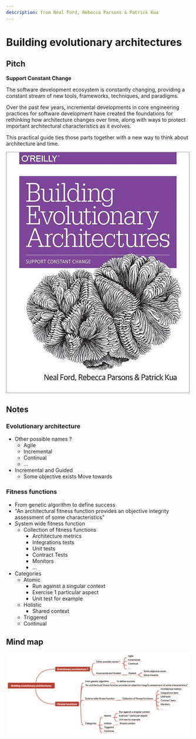 ```yaml
---
description: from Neal Ford, Rebecca Parsons & Patrick Kua
---
```


# Building evolutionary architectures

## Pitch

**Support Constant Change**

The software development ecosystem is constantly changing, providing a constant stream of new tools, frameworks, techniques, and paradigms. 

Over the past few years, incremental developments in core engineering practices for software development have created the foundations for rethinking how architecture changes over time, along with ways to protect important architectural characteristics as it evolves. 

This practical guide ties those parts together with a new way to think about architecture and time.

![](<../../../.gitbook/assets/image (233).png>)

## Notes

### Evolutionary architecture

* Other possible names ?
  * Agile
  * Incremental
  * Continual
  * ...
* Incremental and Guided
  * Some objective exists Move towards

### Fitness functions 

* From genetic algorithm to define success
* "An architectural fitness function provides an objective integrity assessment of some characteristics"
* System wide fitness function
  * Collection of fitness functions
    * Architecture metrics
    * Integrations tests
    * Unit tests
    * Contract Tests
    * Monitors
    * ... 
* Categories
  * Atomic
    * Run against a singular context
    * Exercise 1 particular aspect
    * Unit test for example
  * Holistic
    * Shared context
  * Triggered
  * Continual

## Mind map

![](<../../../.gitbook/assets/image (234).png>)
